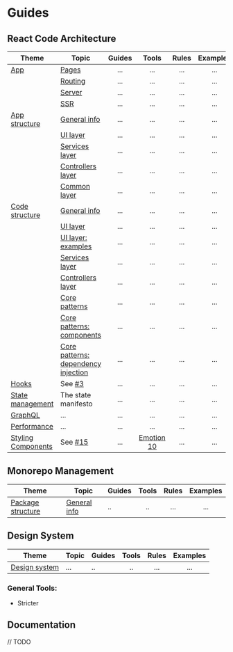 # Guides

## React Code Architecture

| Theme                                        | Topic                                                                                               | Guides |              Tools               | Rules | Examples |
| -------------------------------------------- | --------------------------------------------------------------------------------------------------- | :----: | :------------------------------: | :---: | :------: |
| [App](./react/app)                           | [Pages](./react/app/pages)                                                                          |  ...   |               ...                |  ...  |   ...    |
|                                              | [Routing](./react/app/routing)                                                                      |  ...   |               ...                |  ...  |   ...    |
|                                              | [Server](react/app/server)                                                                          |  ...   |               ...                |  ...  |   ...    |
|                                              | [SSR](react/app/ssr)                                                                                |  ...   |               ...                |  ...  |   ...    |
| [App structure](./react/app-structure)       | [General info](./react/app-structure)                                                               |  ...   |               ...                |  ...  |   ...    |
|                                              | [UI layer](./react/app-structure/ui-layer)                                                          |  ...   |               ...                |  ...  |   ...    |
|                                              | [Services layer](./react/app-structure/services-layer)                                              |  ...   |               ...                |  ...  |   ...    |
|                                              | [Controllers layer](./react/app-structure/controllers-layer)                                        |  ...   |               ...                |  ...  |   ...    |
|                                              | [Common layer](./react/app-structure/common-layer)                                                  |  ...   |               ...                |  ...  |   ...    |
| [Code structure](./react/code-structure)     | [General info](./react/code-structure)                                                              |  ...   |               ...                |  ...  |   ...    |
|                                              | [UI layer](./react/code-structure/ui-layer)                                                         |  ...   |               ...                |  ...  |   ...    |
|                                              | [UI layer: examples](./react/code-structure/ui-layer/examples.md)                                   |  ...   |               ...                |  ...  |   ...    |
|                                              | [Services layer](./react/code-structure/services-layer)                                             |  ...   |               ...                |  ...  |   ...    |
|                                              | [Controllers layer](./react/code-structure/controllers-layer)                                       |  ...   |               ...                |  ...  |   ...    |
|                                              | [Core patterns](./react/code-structure/core-patterns)                                               |  ...   |               ...                |  ...  |   ...    |
|                                              | [Core patterns: components](./react/code-structure/core-patterns/components.md)                     |  ...   |               ...                |  ...  |   ...    |
|                                              | [Core patterns: dependency injection](./react/code-structure/core-patterns/dependency-injection.md) |  ...   |               ...                |  ...  |   ...    |
| [Hooks](./react/hooks)                       | See [#3](/atlassian/tangerine/issues/3)                                                             |  ...   |               ...                |  ...  |   ...    |
| [State management](./react/state-management) | The state manifesto                                                                                 |  ...   |               ...                |  ...  |   ...    |
| [GraphQL](./react/graphql)                   | ...                                                                                                 |  ...   |               ...                |  ...  |   ...    |
| [Performance](./react/performance)           | ...                                                                                                 |  ...   |               ...                |  ...  |   ...    |
| [Styling Components](./react/styling)        | See [#15](/atlassian/tangerine/issues/15)                                                           |  ...   | [Emotion 10](https://emotion.sh) |  ...  |   ...    |

## Monorepo Management

| Theme                                              | Topic                                         | Guides | Tools | Rules | Examples |
| -------------------------------------------------- | --------------------------------------------- | ------ | :---: | :---: | :------: |
| [Package structure](./monorepo/packages-structure) | [General info](./monorepo/packages-structure) | ..     |  ..   |  ...  |   ...    |

## Design System

| Theme                            | Topic | Guides | Tools | Rules | Examples |
| -------------------------------- | ----- | ------ | :---: | :---: | :------: |
| [Design system](./design-system) | ...   | ..     |  ..   |  ...  |   ...    |

### General Tools:

- Stricter

## Documentation

// TODO
